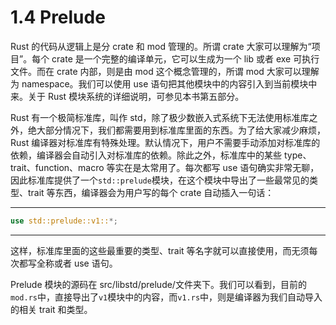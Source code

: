 # 1.4 Prelude

Rust 的代码从逻辑上是分 crate 和 mod 管理的。所谓 crate 大家可以理解为“项目”。每个 crate 是一个完整的编译单元，它可以生成为一个 lib 或者 exe 可执行文件。而在 crate 内部，则是由 mod 这个概念管理的，所谓 mod 大家可以理解为 namespace。我们可以使用 use 语句把其他模块中的内容引入到当前模块中来。关于 Rust 模块系统的详细说明，可参见本书第五部分。

Rust 有一个极简标准库，叫作 std，除了极少数嵌入式系统下无法使用标准库之外，绝大部分情况下，我们都需要用到标准库里面的东西。为了给大家减少麻烦，Rust 编译器对标准库有特殊处理。默认情况下，用户不需要手动添加对标准库的依赖，编译器会自动引入对标准库的依赖。除此之外，标准库中的某些 type、trait、function、macro 等实在是太常用了。每次都写 use 语句确实非常无聊，因此标准库提供了一个`std::prelude`模块，在这个模块中导出了一些最常见的类型、trait 等东西，编译器会为用户写的每个 crate 自动插入一句话：

---

```rust
use std::prelude::v1::*;
```

---

这样，标准库里面的这些最重要的类型、trait 等名字就可以直接使用，而无须每次都写全称或者 use 语句。

Prelude 模块的源码在 src/libstd/prelude/文件夹下。我们可以看到，目前的`mod.rs`中，直接导出了`v1`模块中的内容，而`v1.rs`中，则是编译器为我们自动导入的相关 trait 和类型。
